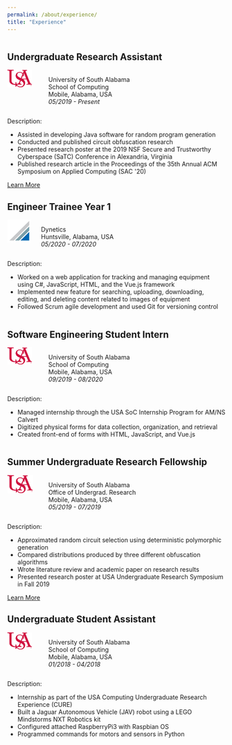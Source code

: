 ```yaml
---
permalink: /about/experience/
title: "Experience"
---
```


<div style="float:left; display:inline-block">
    <h2 id="undergraduate-research-assistant">Undergraduate Research Assistant</h2>
    <div style="float:left; display:inline-block">
        <span style="float:left; width: 20%">
            <img src="/assets/images/usa-logo-small.png" alt="USA Logo"/>
        </span>
        <span style="float:right">
            <p style="float:right; display:block">
            University of South Alabama<br>
            School of Computing<br>
            Mobile, Alabama, USA<br>
            <i>05/2019 - Present</i>
            </p>
        </span>
    </div>
    <span style="float:left">
        <p>Description:</p>
        <ul>
            <li>Assisted in developing Java software for random program generation</li>
            <li>Conducted and published circuit obfuscation research</li>
            <li>Presented research poster at the 2019 NSF Secure and Trustworthy Cyberspace (SaTC) Conference in Alexandria, Virginia</li>
            <li>Published research article in the Proceedings of the 35th Annual ACM Symposium on Applied Computing (SAC '20)</li>
        </ul>
        <a href="/about/publications/" class="btn btn--primary btn--small">Learn More</a>
    </span>
</div>

<div style="float:left; display:inline-block">
    <h2 id="engineer-trainee-year-1">Engineer Trainee Year 1</h2>
    <div style="float:left; display:inline-block">
        <span style="float:left; width: 22%">
            <img src="/assets/images/dynetics-logo-small.png" alt="Dynetics Logo"/>
        </span>
        <span style="float:right; width: 78%">
            <p style="float:right; display:block">
            Dynetics<br>
            Huntsville, Alabama, USA<br>
            <i>05/2020 - 07/2020</i>
            </p>
        </span>
    </div>
    <span style="float:left">
        <p>Description:</p>
        <ul>
            <li>Worked on a web application for tracking and managing equipment using C#, JavaScript, HTML, and the Vue.js framework</li>
            <li>Implemented new feature for searching, uploading, downloading, editing, and deleting content related to images of equipment</li>
            <li>Followed Scrum agile development and used Git for versioning control</li>
        </ul>
    </span>
</div>

<div style="float:left; display:inline-block">
    <h2 id="software-engineering-student-intern">Software Engineering Student Intern</h2>
    <div style="float:left; display:inline-block">
        <span style="float:left; width: 20%">
            <img src="/assets/images/usa-logo-small.png" alt="USA Logo"/>
        </span>
        <span style="float:right; width: 80%">
            <p style="float:right; display:block">
            University of South Alabama<br>
            School of Computing<br>
            Mobile, Alabama, USA<br>
            <i>09/2019 - 08/2020</i>
            </p>
        </span>
    </div>
    <span style="float:left">
        <p>Description:</p>
        <ul>
            <li>Managed internship through the USA SoC Internship Program for AM/NS Calvert</li>
            <li>Digitized physical forms for data collection, organization, and retrieval</li>
            <li>Created front-end of forms with HTML, JavaScript, and Vue.js</li>
        </ul>
    </span>
</div>

<div style="float:left; display:inline-block">
    <h2 id="summer-undergraduate-research-fellowship">Summer Undergraduate Research Fellowship</h2>
    <div style="float:left; display:inline-block">
        <span style="float:left; width: 20%">
            <img src="/assets/images/usa-logo-small.png" alt="USA Logo"/>
        </span>
        <span style="float:right; width: 80%">
            <p style="float:right; display:block">
            University of South Alabama<br>
            Office of Undergrad. Research<br>
            Mobile, Alabama, USA<br>
            <i>05/2019 - 07/2019</i>
            </p>
        </span>
    </div>
    <span style="float:left">
        <p>Description:</p>
        <ul>
            <li>Approximated random circuit selection using deterministic polymorphic generation</li>
            <li>Compared distributions produced by three different obfuscation algorithms</li>
            <li>Wrote literature review and academic paper on research results</li>
            <li>Presented research poster at USA Undergraduate Research Symposium in Fall 2019</li>
        </ul>
        <a href="/portfolio/surf-poster/" class="btn btn--primary btn--small">Learn More</a>
    </span>
</div>

<div style="float:left; display:inline-block">
    <h2 id="undergraduate-student-assistant">Undergraduate Student Assistant</h2>
    <div style="float:left; display:inline-block">
        <span style="float:left; width: 20%">
            <img src="/assets/images/usa-logo-small.png" alt="USA Logo"/>
        </span>
        <span style="float:right; width: 80%">
            <p style="float:right; display:block">
            University of South Alabama<br>
            School of Computing<br>
            Mobile, Alabama, USA<br>
            <i>01/2018 - 04/2018</i>
            </p>
        </span>
    </div>
    <span style="float:left">
        <p>Description:</p>
        <ul>
            <li>Internship as part of the USA Computing Undergraduate Research Experience (CURE)</li>
            <li>Built a Jaguar Autonomous Vehicle (JAV) robot using a LEGO Mindstorms NXT Robotics kit</li>
            <li>Configured attached RaspberryPi3 with Raspbian OS</li>
            <li>Programmed commands for motors and sensors in Python</li>
        </ul>
    </span>
</div>